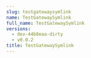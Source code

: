 ```yaml
---
slug: testgatewaysymlink
name: TestGatewaySymlink
full_name: TestGatewaySymlink
versions:
  - dev-44b0eaa-dirty
  - v0.0.2
title: TestGatewaySymlink
---
```


